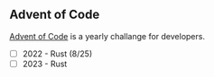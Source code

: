 ## Advent of Code

[Advent of Code](https://adventofcode.com/) is a yearly challange for developers.

- [ ] 2022 - Rust (8/25)
- [ ] 2023 - Rust
